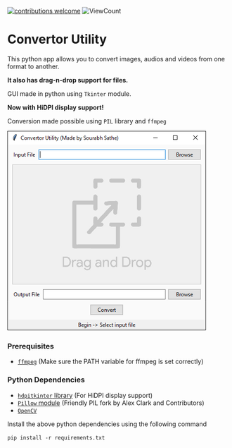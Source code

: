 [![contributions welcome](https://img.shields.io/badge/contributions-welcome-brightgreen.svg?style=flat)](https://github.com/sourhub226/converter-utility-python/issues)
![ViewCount](https://views.whatilearened.today/views/github/sourhub226/converter-utility-python.svg)

# Convertor Utility
This python app allows you to convert images, audios and videos from one format to another.

**It also has drag-n-drop support for files.**

GUI made in python using `Tkinter` module.

**Now with HiDPI display support!**

Conversion made possible using `PIL` library and `ffmpeg`


![GUI](preview.PNG)


### Prerequisites 
* [`ffmpeg`](https://ffmpeg.org/download.html) (Make sure the PATH variable for ffmpeg is set correctly)


### Python Dependencies
* [`hdpitkinter` library](https://pypi.org/project/hdpitkinter/) (For HiDPI display support)
* [`Pillow` module](https://pypi.org/project/Pillow/) (Friendly PIL fork by Alex Clark and Contributors)
* [`OpenCV`](https://pypi.org/project/opencv-python/)


Install the above python dependencies using the following command

    pip install -r requirements.txt

